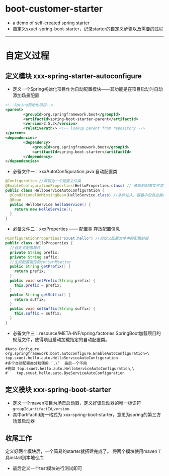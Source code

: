 # boot-customer-starter
* a demo of self-created spring starter 
* 自定义sxuet-spring-boot-starter，记录starter的自定义步骤以及需要的过程
---
# 自定义过程
## 定义模块 xxx-spring-starter-autoconfigure
* 定义一个Spring初始化项目作为自动配置模块——其功能是在项目启动时自动添加场景配置
```xml
<!--Spring初始化项目-->
<parent>
        <groupId>org.springframework.boot</groupId>
        <artifactId>spring-boot-starter-parent</artifactId>
        <version>2.5.3</version>
        <relativePath/> <!-- lookup parent from repository -->
</parent>
<dependencies>
        <dependency>
            <groupId>org.springframework.boot</groupId>
            <artifactId>spring-boot-starter</artifactId>
        </dependency>
</dependencies>
```
* 必备文件一：xxxAutoConfiguration.java 自动配置类
```java
@Configuration //声明为一个配置文件类
@EnableConfigurationProperties(HelloProperties.class) // 依赖的配置文件类 默认放到容器中
public class HelloServiceAutoConfiguration {
  @ConditionalOnMissingBean(HelloService.class) //条件注入，容器中没有此类时引入
  @Bean
  public HelloService helloService() {
    return new HelloService();
  }
}
```
* 必备文件二：xxxProperties —— 配置类 存放配置信息
```java
@ConfigurationProperties("sxuet.hello") //自定义配置文件中的配置前缀
public class HelloProperties {
  //自定义配置属性
  private String prefix; 
  private String suffix;
  //生成配置属性的getter和setter
  public String getPrefix() {
    return prefix;
  }
  public void setPrefix(String prefix) {
    this.prefix = prefix;
  }
  public String getSuffix() {
    return suffix;
  }
  public void setSuffix(String suffix) {
    this.suffix = suffix;
  }
}
```
* 必备文件三：resource/META-INF/spring.factories
SpringBoot加载项目的规范文件，使得项目启动加载指定的自动配置类。
```
#Auto Configure
org.springframework.boot.autoconfigure.EnableAutoConfiguration=\
top.sxuet.hello.auto.HelloServiceAutoConfiguration
#多个自动配置类分割使用 ‘,\’  最后一个不用
#例如 top.sxuet.hello.auto.HelloServiceAutoConfiguration,\
#    top.sxuet.hello.auto.ByeServiceAutoConfiguration
```
## 定义模块 xxx-spring-boot-starter
* 定义一个maven项目为场景启动器，定义好该启动器的唯一标识符`groupId`,`artifactId`,`version`
* 其中artifactId统一格式为 xxx-spring-boot-starter，意思为spring的第三方场景启动器

## 收尾工作
定义好两个模块后，一个简易的starter就搭建完成了。
将两个模块使用maven工具install到本地仓库
* 最后定义一个test模块进行测试即可

